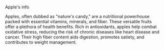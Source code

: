  Apple's info
 

Apples, often dubbed as "nature's candy," are a nutritional powerhouse packed with essential vitamins, minerals, and fiber. These versatile fruits offer a plethora of health benefits. Rich in antioxidants, apples help combat oxidative stress, reducing the risk of chronic diseases like heart disease and cancer. Their high fiber content aids digestion, promotes satiety, and contributes to weight management. 